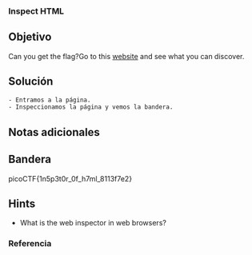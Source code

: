 ### Inspect HTML
## Objetivo

Can you get the flag?Go to this [website](http://saturn.picoctf.net:56849/) and see what you can discover.
## Solución
```bash
- Entramos a la página.
- Inspeccionamos la página y vemos la bandera.
```
## Notas adicionales

## Bandera

picoCTF{1n5p3t0r_0f_h7ml_8113f7e2}
## Hints

- What is the web inspector in web browsers?
### Referencia